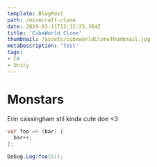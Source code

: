```yaml
---
template: BlogPost
path: /minecraft-clone
date: 2019-03-11T12:12:25.364Z
title: 'CubeWorld Clone'
thumbnail: /assets/cubeworldCloneThumbnail.jpg
metaDescription: 'test'
tags:
- C#
- Unity
---
```

# Monstars

Erin cassingham stil kinda cute doe <3


```c#
var foo => (bar) {
  bar++;
};

Debug.Log(foo(5));
```


